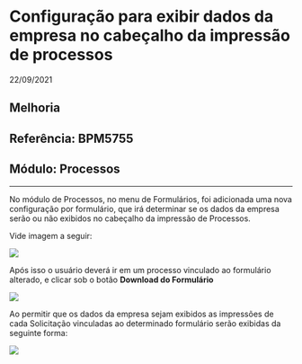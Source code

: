 # Configuração para exibir dados da empresa no cabeçalho da impressão de processos
22/09/2021
## Melhoria
## Referência: BPM5755
## Módulo: Processos
***

No módulo de Processos, no menu de Formulários, foi adicionada uma nova configuração por formulário, que irá determinar se os dados da empresa
serão ou não exibidos no cabeçalho da impressão de Processos.

Vide imagem a seguir:

![]([PATH_IMG]/BPM5755_configuracoes.png)

Após isso o usuário deverá ir em um processo vinculado ao formulário alterado, e clicar sob o botão **Download do Formulário**

![]([PATH_IMG]/BPM5755_download_formulario.png)

Ao permitir que os dados da empresa sejam exibidos as impressões de cada Solicitação vinculadas ao determinado formulário serão exibidas da seguinte forma:

![]([PATH_IMG]/BPM5755_impressao_processo.png)
